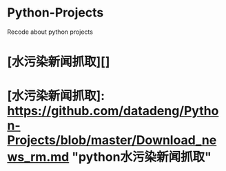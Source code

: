 # Python-Projects
Recode about python projects
# [水污染新闻抓取][]
# [水污染新闻抓取]: https://github.com/datadeng/Python-Projects/blob/master/Download_news_rm.md "python水污染新闻抓取"
